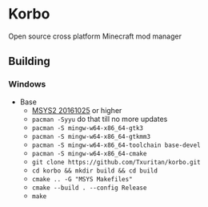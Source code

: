 # Korbo
Open source cross platform Minecraft mod manager

## Building
### Windows
 * Base
   * [MSYS2 20161025](http://repo.msys2.org/distrib/x86_64/msys2-x86_64-20161025.exe) or higher
   * ```pacman -Syyu``` do that till no more updates
   * ```pacman -S mingw-w64-x86_64-gtk3```
   * ```pacman -S mingw-w64-x86_64-gtkmm3```
   * ```pacman -S mingw-w64-x86_64-toolchain base-devel```
   * ```pacman -S mingw-w64-x86_64-cmake```
   * ```git clone https://github.com/Txuritan/korbo.git```
   * ```cd korbo && mkdir build && cd build```
   * ```cmake .. -G "MSYS Makefiles"```
   * ```cmake --build . --config Release```
   * ```make```